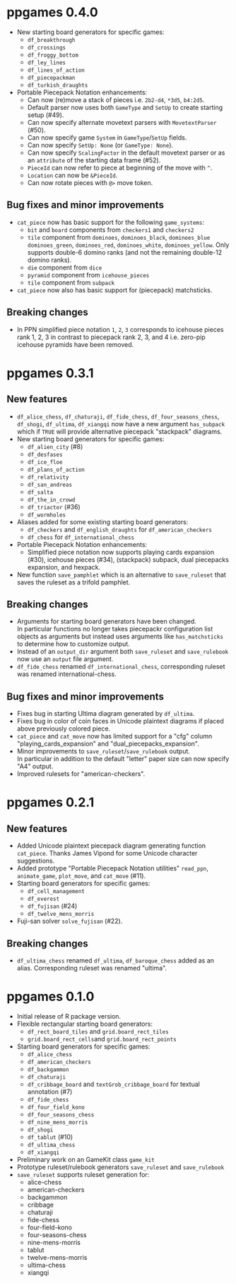 ppgames 0.4.0
=============

* New starting board generators for specific games:
  - ``df_breakthrough``
  - ``df_crossings``
  - ``df_froggy_bottom``
  - ``df_ley_lines``
  - ``df_lines_of_action``
  - ``df_piecepackman``
  - ``df_turkish_draughts``
* Portable Piecepack Notation enhancements:
  - Can now (re)move a stack of pieces i.e. ``2b2-d4``, ``*3d5``, ``b4:2d5``.
  - Default parser now uses both ``GameType`` and ``SetUp`` to create starting setup (#49).
  - Can now specify alternate movetext parsers with ``MovetextParser`` (#50).
  - Can now specify game ``System`` in ``GameType``/``SetUp`` fields.
  - Can now specify ``SetUp: None`` (or ``GameType: None``).
  - Can now specify ``ScalingFactor`` in the default movetext parser or as
    an ``attribute`` of the starting data frame (#52).
  - ``PieceId`` can now refer to piece at beginning of the move with ``^``.
  - ``Location`` can now be ``&PieceId``.
  - Can now rotate pieces with ``@>`` move token.

Bug fixes and minor improvements
--------------------------------

* ``cat_piece`` now has basic support for the following ``game_systems``:
  - ``bit`` and ``board`` components from ``checkers1`` and ``checkers2``
  - ``tile``  component from ``dominoes``, ``dominoes_black``, ``dominoes_blue``
    ``dominoes_green``, ``dominoes_red``, ``dominoes_white``, ``dominoes_yellow``.
    Only supports double-6 domino ranks (and not the remaining double-12 domino ranks).
  - ``die`` component from ``dice``
  - ``pyramid`` component from ``icehouse_pieces``
  - ``tile`` component from ``subpack``
* ``cat_piece`` now also has basic support for (piecepack) matchsticks.

Breaking changes
----------------

* In PPN simplified piece notation ``1``, ``2``, ``3`` corresponds to icehouse pieces rank 1, 2, 3 in contrast to piecepack rank 2, 3, and 4 i.e. zero-pip icehouse pyramids have been removed.

ppgames 0.3.1
=============

New features
------------

* ``df_alice_chess``, ``df_chaturaji``, ``df_fide_chess``, ``df_four_seasons_chess``, 
  ``df_shogi``, ``df_ultima``, ``df_xiangqi``  now have a new argument 
  ``has_subpack`` which if ``TRUE`` will provide alternative piecepack "stackpack" diagrams.
* New starting board generators for specific games:
  - ``df_alien_city`` (#8)
  - ``df_desfases``
  - ``df_ice_floe``
  - ``df_plans_of_action``
  - ``df_relativity``
  - ``df_san_andreas``
  - ``df_salta``
  - ``df_the_in_crowd``
  - ``df_triactor`` (#36)
  - ``df_wormholes``
* Aliases added for some existing starting board generators:
  - ``df_checkers`` and ``df_english_draughts`` for ``df_american_checkers``
  - ``df_chess`` for ``df_international_chess``
* Portable Piecepack Notation enhancements:
  - Simplified piece notation now supports playing cards expansion (#30),
    icehouse pieces (#34), (stackpack) subpack,
    dual piecepacks expansion, and hexpack.
* New function ``save_pamphlet`` which is an alternative to ``save_ruleset``
  that saves the ruleset as a trifold pamphlet.

Breaking changes
----------------

* Arguments for starting board generators have been changed.  
  In particular functions no longer takes piecepackr configuration list objects as arguments but 
  instead uses arguments like ``has_matchsticks`` to determine how to customize output.
* Instead of an ``output_dir`` argument both ``save_ruleset`` and ``save_rulebook`` now use
  an ``output`` file argument.
* ``df_fide_chess`` renamed ``df_international_chess``, corresponding ruleset was renamed 
  international-chess.

Bug fixes and minor improvements
--------------------------------

* Fixes bug in starting Ultima diagram generated by ``df_ultima``.
* Fixes bug in color of coin faces in Unicode plaintext diagrams 
  if placed above previously colored piece.
* ``cat_piece`` and ``cat_move`` now has limited support for a "cfg" column 
  "playing_cards_expansion" and "dual_piecepacks_expansion".
* Minor improvements to ``save_ruleset``/``save_rulebook`` output.  
  In particular in addition to the default "letter" paper size can now specify "A4" output.
* Improved rulesets for "american-checkers".

ppgames 0.2.1
=============

New features
------------

* Added Unicode plaintext piecepack diagram generating function ``cat_piece``.
  Thanks James Vipond for some Unicode character suggestions.
* Added prototype "Portable Piecepack Notation utilities" ``read_ppn``, ``animate_game``,
  ``plot_move``, and ``cat_move`` (#11).
* Starting board generators for specific games:
    - ``df_cell_management``
    - ``df_everest``
    - ``df_fujisan`` (#24)
    - ``df_twelve_mens_morris``
* Fuji-san solver ``solve_fujisan`` (#22).

Breaking changes
----------------

* ``df_ultima_chess`` renamed ``df_ultima``, ``df_baroque_chess`` added as an alias.
  Corresponding ruleset was renamed "ultima".

ppgames 0.1.0
=============

* Initial release of R package version.
* Flexible rectangular starting board generators:
    - ``df_rect_board_tiles`` and ``grid.board_rect_tiles``
    - ``grid.board_rect_cells``and ``grid.board_rect_points``
* Starting board generators for specific games:
    - ``df_alice_chess``
    - ``df_american_checkers``
    - ``df_backgammon``
    - ``df_chaturaji``
    - ``df_cribbage_board`` and ``textGrob_cribbage_board`` for textual annotation (#7)
    - ``df_fide_chess``
    - ``df_four_field_kono``
    - ``df_four_seasons_chess``
    - ``df_nine_mens_morris``
    - ``df_shogi``
    - ``df_tablut`` (#10)
    - ``df_ultima_chess``
    - ``df_xiangqi``
* Preliminary work on an GameKit class ``game_kit``
* Prototype ruleset/rulebook generators ``save_ruleset`` and ``save_rulebook``
* ``save_ruleset`` supports ruleset generation for:
    * alice-chess
    * american-checkers
    * backgammon
    * cribbage
    * chaturaji
    * fide-chess
    * four-field-kono
    * four-seasons-chess
    * nine-mens-morris
    * tablut
    * twelve-mens-morris
    * ultima-chess
    * xiangqi
